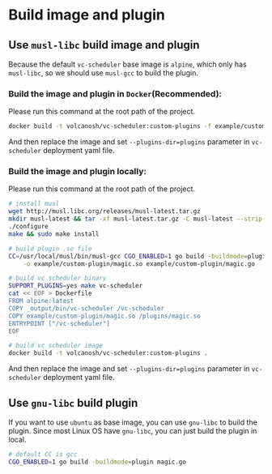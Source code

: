 # Build image and plugin

## Use `musl-libc` build image and plugin

Because the default `vc-scheduler` base image is `alpine`, which only has `musl-libc`, so we should use `musl-gcc` to
build the plugin.

### Build the image and plugin in `Docker`(Recommended):

Please run this command at the root path of the project.
```bash
docker build -t volcanosh/vc-scheduler:custom-plugins -f example/custom-plugin/Dockerfile .
```
And then replace the image and set `--plugins-dir=plugins` parameter in `vc-scheduler` deployment yaml file.

### Build the image and plugin locally:

Please run this command at the root path of the project.
```bash
# install musl
wget http://musl.libc.org/releases/musl-latest.tar.gz
mkdir musl-latest && tar -xf musl-latest.tar.gz -C musl-latest --strip-components=1 && cd musl-latest
./configure
make && sudo make install

# build plugin .so file
CC=/usr/local/musl/bin/musl-gcc CGO_ENABLED=1 go build -buildmode=plugin -ldflags '-linkmode=external' \
    -o example/custom-plugin/magic.so example/custom-plugin/magic.go

# build vc scheduler binary
SUPPORT_PLUGINS=yes make vc-scheduler
cat << EOF > Dockerfile
FROM alpine:latest
COPY _output/bin/vc-scheduler /vc-scheduler
COPY example/custom-plugin/magic.so /plugins/magic.so
ENTRYPOINT ["/vc-scheduler"]
EOF

# build vc scheduler image
docker build -t volcanosh/vc-scheduler:custom-plugins .
```
And then replace the image and set `--plugins-dir=plugins` parameter in `vc-scheduler` deployment yaml file.

## Use `gnu-libc` build plugin

If you want to use `ubuntu` as base image, you can use `gnu-libc` to build the plugin. Since most Linux OS have `gnu-libc`,
you can just build the plugin in local.

```bash
# default CC is gcc
CGO_ENABLED=1 go build -buildmode=plugin magic.go
```
